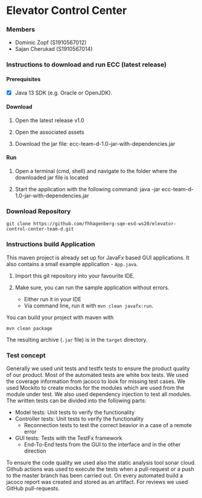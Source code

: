 # Elevator Control Center

### Members
- Dominic Zopf (S1910567012)
- Sajan Cherukad (S1910567014)


### Instructions to download and run ECC (latest release)   

#### Prerequisites   
- [x] Java 13 SDK (e.g. Oracle or OpenJDK).

#### Download
1. Open the latest release v1.0

2. Open the associated assets

3. Download the jar file: ecc-team-d-1.0-jar-with-dependencies.jar

#### Run

1. Open a terminal (cmd, shell) and navigate to the folder where the downloaded jar file is located

2. Start the application with the following command: java -jar ecc-team-d-1.0-jar-with-dependencies.jar   


### Download Repository
```
git clone https://github.com/fhhagenberg-sqe-esd-ws20/elevator-control-center-team-d.git
```


### Instructions build Application

This maven project is already set up for JavaFx based GUI applications. It also contains a small example application - `App.java`.

1. Import this git repository into your favourite IDE.

1. Make sure, you can run the sample application without errors.
	- Either run it in your IDE
	- Via command line, run it with `mvn clean javafx:run`.

You can build your project with maven with

```
mvn clean package
```

The resulting archive (`.jar` file) is in the `target` directory.


### Test concept

Generally we used unit tests and testfx tests to ensure the product quality of our product. Most of the automated tests are 
white box tests. We used the coverage information from jacoco to look for missing test cases. We used Mockito to create 
mocks for the modules which are used from the module under test. We also used dependency injection to test all modules.
The written tests can be divided into the following parts:

- Model tests: Unit tests to verify the functionality
- Controller tests: Unit tests to verify the functionality
	- Reconnection tests to test the correct beavior in a case of a remote error
- GUI tests: Tests with the TestFx framework
	- End-To-End tests from the GUI to the interface and in the other direction

To ensure the code quality we used also the static analysis tool sonar cloud. Github actions was used to execute the tests when 
a pull-request or a push to the master branch has been carried out. On every automated build a jacoco report was created and 
stored as an artifact. For reviews we used GitHub pull-requests. 
